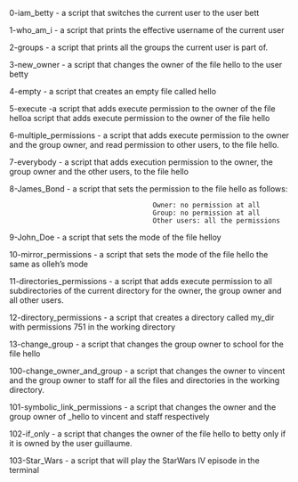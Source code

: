 0-iam_betty -  a script that switches the current user to the user bett

1-who_am_i - a script that prints the effective username of the current user

2-groups - a script that prints all the groups the current user is part of.

3-new_owner - a script that changes the owner of the file hello to the user betty

4-empty -  a script that creates an empty file called hello

5-execute -a script that adds execute permission to the owner of the file helloa script that adds execute permission to the owner of the file hello

6-multiple_permissions - a script that adds execute permission to the owner and the group owner, and read permission to other users, to the file hello.

7-everybody - a script that adds execution permission to the owner, the group owner and the other users, to the file hello

8-James_Bond - a script that sets the permission to the file hello as follows:

                                        Owner: no permission at all
                                        Group: no permission at all
                                        Other users: all the permissions

9-John_Doe -  a script that sets the mode of the file helloy

10-mirror_permissions -  a script that sets the mode of the file hello the same as olleh’s mode

11-directories_permissions - a script that adds execute permission to all subdirectories of the current directory for the owner, the group owner and all other users.

12-directory_permissions - a script that creates a directory called my_dir with permissions 751 in the working directory

13-change_group - a script that changes the group owner to school for the file hello

100-change_owner_and_group - a script that changes the owner to vincent and the group owner to staff for all the files and directories in the working directory.

101-symbolic_link_permissions -  a script that changes the owner and the group owner of _hello to vincent and staff respectively

102-if_only - a script that changes the owner of the file hello to betty only if it is owned by the user guillaume.

103-Star_Wars - a script that will play the StarWars IV episode in the terminal
